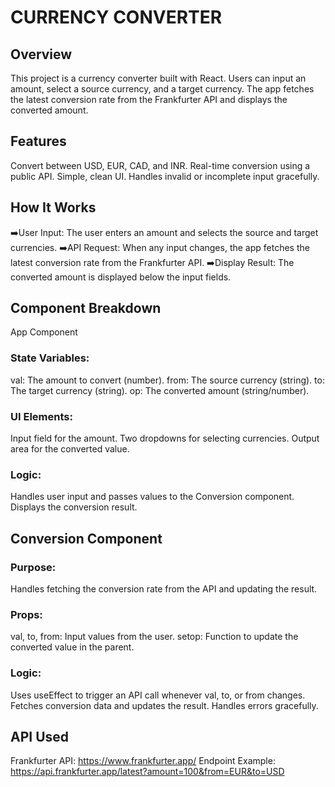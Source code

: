 # CURRENCY CONVERTER 

## Overview
This project is a currency converter built with React. Users can input an amount, select a source currency, and a target currency. 
The app fetches the latest conversion rate from the Frankfurter API and displays the converted amount.

## Features
Convert between USD, EUR, CAD, and INR.
Real-time conversion using a public API.
Simple, clean UI.
Handles invalid or incomplete input gracefully.

## How It Works
➡️User Input: The user enters an amount and selects the source and target currencies.
➡️API Request: When any input changes, the app fetches the latest conversion rate from the Frankfurter API.
➡️Display Result: The converted amount is displayed below the input fields.

## Component Breakdown
App Component
### State Variables:
val: The amount to convert (number).
from: The source currency (string).
to: The target currency (string).
op: The converted amount (string/number).
### UI Elements:
Input field for the amount.
Two dropdowns for selecting currencies.
Output area for the converted value.
### Logic:
Handles user input and passes values to the Conversion component.
Displays the conversion result.

## Conversion Component
### Purpose:
Handles fetching the conversion rate from the API and updating the result.
### Props:
val, to, from: Input values from the user.
setop: Function to update the converted value in the parent.
### Logic:
Uses useEffect to trigger an API call whenever val, to, or from changes.
Fetches conversion data and updates the result.
Handles errors gracefully.

## API Used
Frankfurter API: https://www.frankfurter.app/
Endpoint Example: https://api.frankfurter.app/latest?amount=100&from=EUR&to=USD

